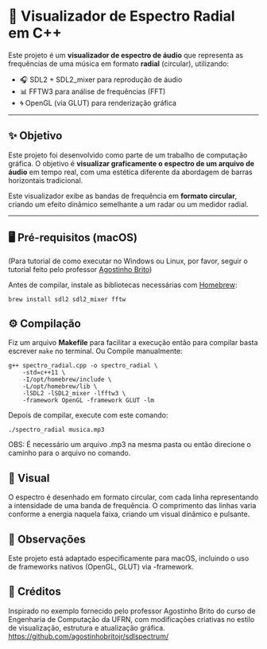 # 🎵 Visualizador de Espectro Radial em C++

Este projeto é um **visualizador de espectro de áudio** que representa as frequências de uma música em formato **radial** (circular), utilizando:

- 🎧 SDL2 + SDL2_mixer para reprodução de áudio
- 📊 FFTW3 para análise de frequências (FFT)
- 🌀 OpenGL (via GLUT) para renderização gráfica

---

## ✨ Objetivo

Este projeto foi desenvolvido como parte de um trabalho de computação gráfica. O objetivo é **visualizar graficamente o espectro de um arquivo de áudio** em tempo real, com uma estética diferente da abordagem de barras horizontais tradicional.

Este visualizador exibe as bandas de frequência em **formato circular**, criando um efeito dinâmico semelhante a um radar ou um medidor radial.

---

## 🖥️ Pré-requisitos (macOS)
(Para tutorial de como executar no Windows ou Linux, por favor, seguir o tutorial feito pelo professor [Agostinho Brito](https://github.com/agostinhobritojr/sdlspectrum/))

Antes de compilar, instale as bibliotecas necessárias com [Homebrew](https://brew.sh):

```
brew install sdl2 sdl2_mixer fftw
```
## ⚙️ Compilação

Fiz um arquivo **Makefile** para facilitar a execução então para compilar basta escrever ```make``` no terminal. 
Ou
Compile manualmente:
```
g++ spectro_radial.cpp -o spectro_radial \
    -std=c++11 \
    -I/opt/homebrew/include \
    -L/opt/homebrew/lib \
    -lSDL2 -lSDL2_mixer -lfftw3 \
    -framework OpenGL -framework GLUT -lm
```
Depois de compilar, execute com este comando:
```
./spectro_radial musica.mp3
```

OBS: É necessário um arquivo .mp3 na mesma pasta ou então direcione o caminho para o arquivo no comando.

## 📸 Visual

O espectro é desenhado em formato circular, com cada linha representando a intensidade de uma banda de frequência. O comprimento das linhas varia conforme a energia naquela faixa, criando um visual dinâmico e pulsante.

## 🔧 Observações

Este projeto está adaptado especificamente para macOS, incluindo o uso de frameworks nativos (OpenGL, GLUT) via -framework.

## 🧠 Créditos

Inspirado no exemplo fornecido pelo professor Agostinho Brito do curso de Engenharia de Computação da UFRN, com modificações criativas no estilo de visualização, estrutura e atualização gráfica.
https://github.com/agostinhobritojr/sdlspectrum/

